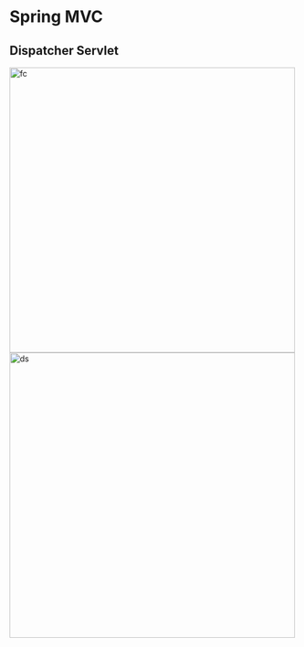 # Spring MVC

## Dispatcher Servlet
<img width="500" src="https://docs.spring.io/spring-framework/docs/3.0.0.RC2/spring-framework-reference/html/images/mvc.png.pagespeed.ce.tmIzOTr1gg.png" alt="fc"><br>
<img width="500" src="https://www.tutorialspoint.com/spring/images/spring_dispatcherservlet.png" alt="ds">
